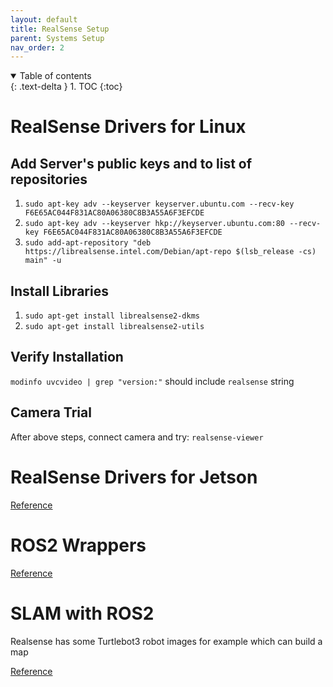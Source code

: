 ```yaml
---
layout: default
title: RealSense Setup
parent: Systems Setup
nav_order: 2
---
```


<details open markdown="block">
  <summary>
    Table of contents
  </summary>
  {: .text-delta }
1. TOC
{:toc}
</details>

# RealSense Drivers for Linux

## Add Server's public keys and to list of repositories
1. ```sudo apt-key adv --keyserver keyserver.ubuntu.com --recv-key F6E65AC044F831AC80A06380C8B3A55A6F3EFCDE```
2. ```sudo apt-key adv --keyserver hkp://keyserver.ubuntu.com:80 --recv-key F6E65AC044F831AC80A06380C8B3A55A6F3EFCDE```
3. ```sudo add-apt-repository "deb https://librealsense.intel.com/Debian/apt-repo $(lsb_release -cs) main" -u```

## Install Libraries
1. ```sudo apt-get install librealsense2-dkms```
2. ```sudo apt-get install librealsense2-utils```

## Verify Installation

```modinfo uvcvideo | grep "version:"``` should include ```realsense``` string

## Camera Trial

After above steps, connect camera and try: ```realsense-viewer```

# RealSense Drivers for Jetson

[Reference](https://github.com/IntelRealSense/librealsense/blob/master/doc/installation_jetson.md)


# ROS2 Wrappers

[Reference](https://github.com/IntelRealSense/realsense-ros)

# SLAM with ROS2

Realsense has some Turtlebot3 robot images for example which can build a map

[Reference](https://intel.github.io/robot_devkit_doc/pages/rs_slam.html)